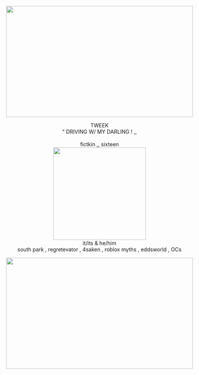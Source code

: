 <img src='https://files.catbox.moe/gf24bk.png' width='100%' height='300'> </img>
<p align='center'> TWEEK </br> " DRIVING W/ MY DARLING ! ,, </br></br> fictkin ,, sixteen</br><img src='https://files.catbox.moe/s906ax.png' width='250px' height='250px'></br> it/its & he/him </br> south park , regretevator , 4saken , roblox myths , eddsworld , OCs </p> 
<img src='https://files.catbox.moe/7hmoth.png' width='100%' height='300'> </img>
